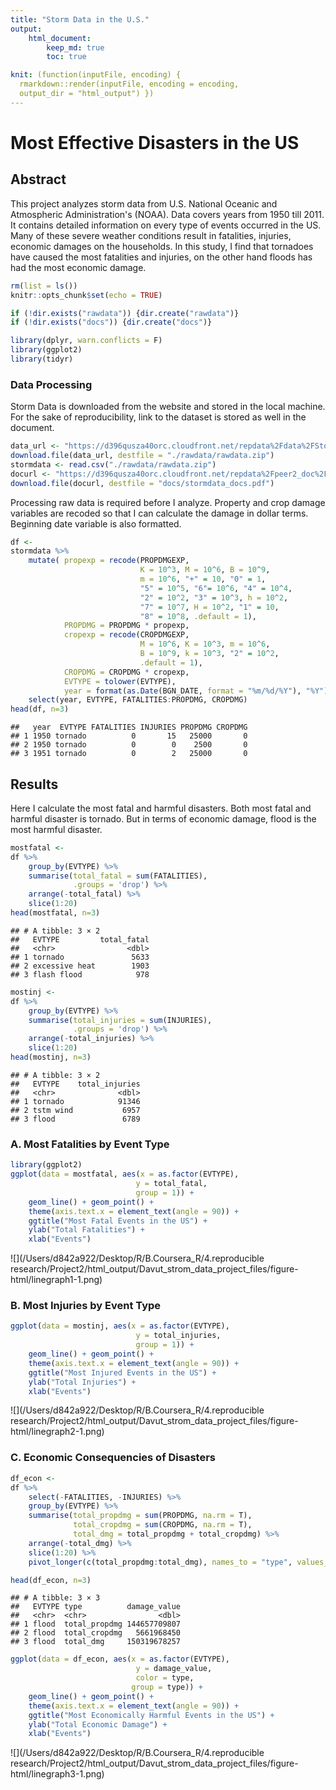 ```yaml
---
title: "Storm Data in the U.S."
output:
    html_document:
        keep_md: true
        toc: true

knit: (function(inputFile, encoding) {
  rmarkdown::render(inputFile, encoding = encoding, 
  output_dir = "html_output") })
---
```


# Most Effective Disasters in the US

## Abstract

This project analyzes storm data from U.S. National Oceanic and Atmospheric Administration's (NOAA). Data covers years from 1950 till 2011. It contains detailed information on every type of events occurred in the US. Many of these severe weather conditions result in fatalities, injuries, economic damages on the households. In this study, I find that tornadoes have caused the most fatalities and injuries, on the other hand floods has had the most economic damage.



```r
rm(list = ls())
knitr::opts_chunk$set(echo = TRUE)

if (!dir.exists("rawdata")) {dir.create("rawdata")}
if (!dir.exists("docs")) {dir.create("docs")}
```


```r
library(dplyr, warn.conflicts = F)
library(ggplot2)
library(tidyr)
```


### Data Processing

Storm Data is downloaded from the website and stored in the local machine. For the sake of reproducibility, link to the dataset is stored as well in the document.

```r
data_url <- "https://d396qusza40orc.cloudfront.net/repdata%2Fdata%2FStormData.csv.bz2" 
download.file(data_url, destfile = "./rawdata/rawdata.zip")
stormdata <- read.csv("./rawdata/rawdata.zip")
docurl <- "https://d396qusza40orc.cloudfront.net/repdata%2Fpeer2_doc%2Fpd01016005curr.pdf"
download.file(docurl, destfile = "docs/stormdata_docs.pdf")
```

Processing raw data is required before I analyze. Property and crop damage variables are recoded so that I can calculate the damage in dollar terms. Beginning date variable is also formatted. 


```r
df <-
stormdata %>%
    mutate( propexp = recode(PROPDMGEXP, 
                             K = 10^3, M = 10^6, B = 10^9,
                             m = 10^6, "+" = 10, "0" = 1,
                             "5" = 10^5, "6"= 10^6, "4" = 10^4,
                             "2" = 10^2, "3" = 10^3, h = 10^2,
                             "7" = 10^7, H = 10^2, "1" = 10, 
                             "8" = 10^8, .default = 1),
            PROPDMG = PROPDMG * propexp,
            cropexp = recode(CROPDMGEXP,
                             M = 10^6, K = 10^3, m = 10^6,
                             B = 10^9, k = 10^3, "2" = 10^2,
                             .default = 1),
            CROPDMG = CROPDMG * cropexp,
            EVTYPE = tolower(EVTYPE),
            year = format(as.Date(BGN_DATE, format = "%m/%d/%Y"), "%Y")) %>%
    select(year, EVTYPE, FATALITIES:PROPDMG, CROPDMG)
head(df, n=3)
```

```
##   year  EVTYPE FATALITIES INJURIES PROPDMG CROPDMG
## 1 1950 tornado          0       15   25000       0
## 2 1950 tornado          0        0    2500       0
## 3 1951 tornado          0        2   25000       0
```

## Results

Here I calculate the most fatal and harmful disasters. Both most fatal and harmful disaster is tornado. But in terms of economic damage, flood is the most harmful disaster.


```r
mostfatal <-
df %>%
    group_by(EVTYPE) %>%
    summarise(total_fatal = sum(FATALITIES),
              .groups = 'drop') %>%
    arrange(-total_fatal) %>%
    slice(1:20)
head(mostfatal, n=3)
```

```
## # A tibble: 3 × 2
##   EVTYPE         total_fatal
##   <chr>                <dbl>
## 1 tornado               5633
## 2 excessive heat        1903
## 3 flash flood            978
```

```r
mostinj <-
df %>%
    group_by(EVTYPE) %>%
    summarise(total_injuries = sum(INJURIES),
              .groups = 'drop') %>%
    arrange(-total_injuries) %>%
    slice(1:20)
head(mostinj, n=3)
```

```
## # A tibble: 3 × 2
##   EVTYPE    total_injuries
##   <chr>              <dbl>
## 1 tornado            91346
## 2 tstm wind           6957
## 3 flood               6789
```
### A. Most Fatalities by Event Type


```r
library(ggplot2)
ggplot(data = mostfatal, aes(x = as.factor(EVTYPE), 
                            y = total_fatal,
                            group = 1)) +
    geom_line() + geom_point() +
    theme(axis.text.x = element_text(angle = 90)) +
    ggtitle("Most Fatal Events in the US") +
    ylab("Total Fatalities") +
    xlab("Events")
```

![](/Users/d842a922/Desktop/R/B.Coursera_R/4.reproducible research/Project2/html_output/Davut_strom_data_project_files/figure-html/linegraph1-1.png)<!-- -->

### B. Most Injuries by Event Type

```r
ggplot(data = mostinj, aes(x = as.factor(EVTYPE), 
                            y = total_injuries,
                            group = 1)) +
    geom_line() + geom_point() +
    theme(axis.text.x = element_text(angle = 90)) +
    ggtitle("Most Injured Events in the US") +
    ylab("Total Injuries") +
    xlab("Events")
```

![](/Users/d842a922/Desktop/R/B.Coursera_R/4.reproducible research/Project2/html_output/Davut_strom_data_project_files/figure-html/linegraph2-1.png)<!-- -->

### C. Economic Consequencies of Disasters


```r
df_econ <-
df %>%
    select(-FATALITIES, -INJURIES) %>%
    group_by(EVTYPE) %>%
    summarise(total_propdmg = sum(PROPDMG, na.rm = T),
              total_cropdmg = sum(CROPDMG, na.rm = T),
              total_dmg = total_propdmg + total_cropdmg) %>%
    arrange(-total_dmg) %>%
    slice(1:20) %>%
    pivot_longer(c(total_propdmg:total_dmg), names_to = "type", values_to = "damage_value")

head(df_econ, n=3)
```

```
## # A tibble: 3 × 3
##   EVTYPE type          damage_value
##   <chr>  <chr>                <dbl>
## 1 flood  total_propdmg 144657709807
## 2 flood  total_cropdmg   5661968450
## 3 flood  total_dmg     150319678257
```

```r
ggplot(data = df_econ, aes(x = as.factor(EVTYPE), 
                            y = damage_value,
                            color = type,
                           group = type)) +
    geom_line() + geom_point() +
    theme(axis.text.x = element_text(angle = 90)) +
    ggtitle("Most Economically Harmful Events in the US") +
    ylab("Total Economic Damage") +
    xlab("Events")
```

![](/Users/d842a922/Desktop/R/B.Coursera_R/4.reproducible research/Project2/html_output/Davut_strom_data_project_files/figure-html/linegraph3-1.png)<!-- -->

